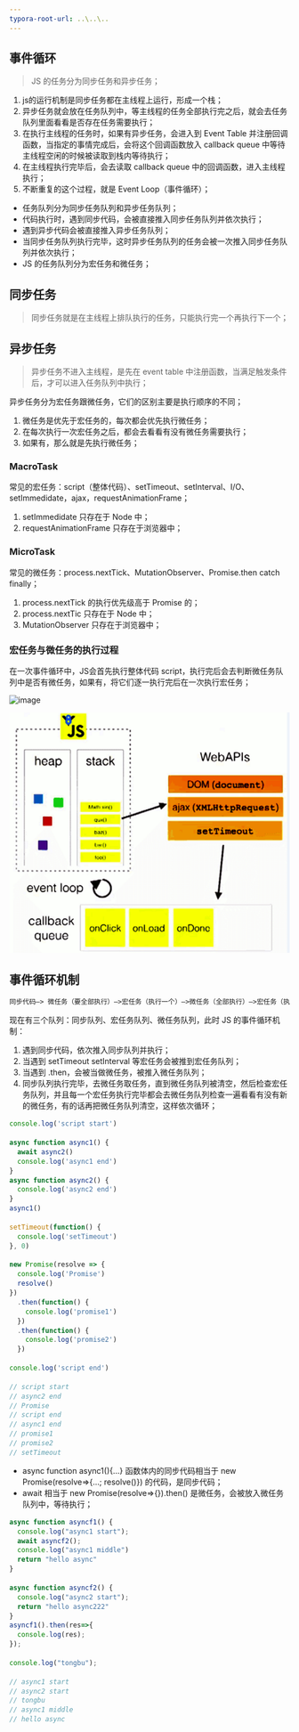 ```yaml
---
typora-root-url: ..\..\..
---
```


## 事件循环

> JS 的任务分为同步任务和异步任务；

1. js的运行机制是同步任务都在主线程上运行，形成一个栈；
2. 异步任务就会放在任务队列中，等主线程的任务全部执行完之后，就会去任务队列里面看看是否存在任务需要执行；
3. 在执行主线程的任务时，如果有异步任务，会进入到 Event Table 并注册回调函数，当指定的事情完成后，会将这个回调函数放入 callback queue 中等待主线程空闲的时候被读取到栈内等待执行；
4. 在主线程执行完毕后，会去读取 callback queue 中的回调函数，进入主线程执行；
5. 不断重复的这个过程，就是 Event Loop（事件循环）；

- 任务队列分为同步任务队列和异步任务队列；
- 代码执行时，遇到同步代码，会被直接推入同步任务队列并依次执行；
- 遇到异步代码会被直接推入异步任务队列；
- 当同步任务队列执行完毕，这时异步任务队列的任务会被一次推入同步任务队列并依次执行；
- JS 的任务队列分为宏任务和微任务；

## 同步任务

> 同步任务就是在主线程上排队执行的任务，只能执行完一个再执行下一个；

## 异步任务

> 异步任务不进入主线程，是先在 event table 中注册函数，当满足触发条件后，才可以进入任务队列中执行；

异步任务分为宏任务跟微任务，它们的区别主要是执行顺序的不同；

1. 微任务是优先于宏任务的，每次都会优先执行微任务；
2. 在每次执行一次宏任务之后，都会去看看有没有微任务需要执行；
3. 如果有，那么就是先执行微任务；

### MacroTask

常见的宏任务：script（整体代码）、setTimeout、setInterval、I/O、setImmedidate，ajax，requestAnimationFrame；

1. setImmedidate 只存在于 Node 中；
2. requestAnimationFrame 只存在于浏览器中；

### MicroTask

常见的微任务：process.nextTick、MutationObserver、Promise.then catch finally；

1. process.nextTick 的执行优先级高于 Promise 的； 
2. process.nextTic 只存在于 Node 中；
3. MutationObserver 只存在于浏览器中；

### 宏任务与微任务的执行过程

在一次事件循环中，JS会首先执行整体代码 script，执行完后会去判断微任务队列中是否有微任务，如果有，将它们逐一执行完后在一次执行宏任务；

![image](https://user-gold-cdn.xitu.io/2019/1/9/16831353b00ff06c?w=667&h=592&f=png&s=48343)

![事件循环图](/images/事件机制/事件循环图.jpg)



## 事件循环机制

```html
同步代码—> 微任务（要全部执行）—>宏任务（执行一个）—>微任务（全部执行）—>宏任务（执行一个）
```

现在有三个队列：同步队列、宏任务队列、微任务队列，此时 JS 的事件循环机制：

1. 遇到同步代码，依次推入同步队列并执行；
2. 当遇到 setTimeout setInterval 等宏任务会被推到宏任务队列；
3. 当遇到 .then，会被当做微任务，被推入微任务队列；
4. 同步队列执行完毕，去微任务取任务，直到微任务队列被清空，然后检查宏任务队列，并且每一个宏任务执行完毕都会去微任务队列检查一遍看看有没有新的微任务，有的话再把微任务队列清空，这样依次循环；


```javascript
console.log('script start')

async function async1() {
  await async2()
  console.log('async1 end')
}
async function async2() {
  console.log('async2 end')
}
async1()

setTimeout(function() {
  console.log('setTimeout')
}, 0)

new Promise(resolve => {
  console.log('Promise')
  resolve()
})
  .then(function() {
    console.log('promise1')
  })
  .then(function() {
    console.log('promise2')
  })

console.log('script end')

// script start  
// async2 end   
// Promise   
// script end  
// async1 end  
// promise1  
// promise2  
// setTimeout  
```

- async function async1(){...} 函数体内的同步代码相当于 new Promise(resolve=>{...; resolve()}) 的代码，是同步代码；
- await 相当于 new Promise(resolve=>{}).then() 是微任务，会被放入微任务队列中，等待执行；

```javascript
async function asyncf1() {
  console.log("async1 start");
  await asyncf2();
  console.log("async1 middle")
  return "hello async"
}

async function asyncf2() {
  console.log("async2 start");
  return "hello async222"
}
asyncf1().then(res=>{
  console.log(res);
});

console.log("tongbu");

// async1 start
// async2 start
// tongbu
// async1 middle
// hello async
```

